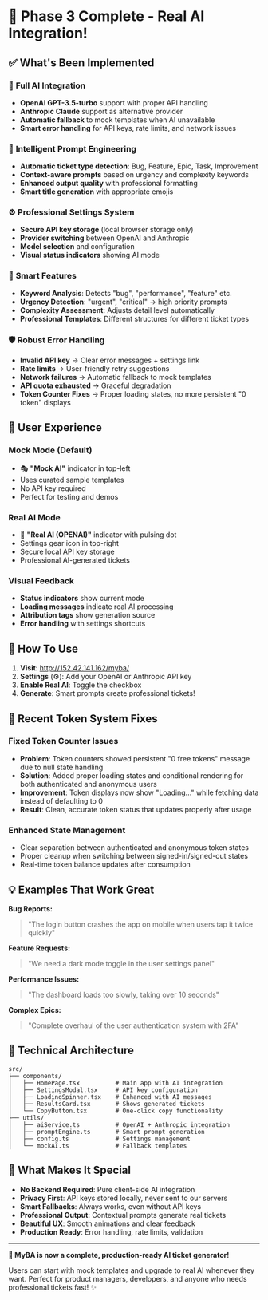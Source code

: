 # 🎉 Phase 3 Complete - Real AI Integration!

## ✅ What's Been Implemented

### 🤖 **Full AI Integration**
- **OpenAI GPT-3.5-turbo** support with proper API handling
- **Anthropic Claude** support as alternative provider
- **Automatic fallback** to mock templates when AI unavailable
- **Smart error handling** for API keys, rate limits, and network issues

### 🧠 **Intelligent Prompt Engineering**
- **Automatic ticket type detection**: Bug, Feature, Epic, Task, Improvement
- **Context-aware prompts** based on urgency and complexity keywords
- **Enhanced output quality** with professional formatting
- **Smart title generation** with appropriate emojis

### ⚙️ **Professional Settings System**
- **Secure API key storage** (local browser storage only)
- **Provider switching** between OpenAI and Anthropic
- **Model selection** and configuration
- **Visual status indicators** showing AI mode

### 🎯 **Smart Features**
- **Keyword Analysis**: Detects "bug", "performance", "feature" etc.
- **Urgency Detection**: "urgent", "critical" → high priority prompts
- **Complexity Assessment**: Adjusts detail level automatically
- **Professional Templates**: Different structures for different ticket types

### 🛡️ **Robust Error Handling**
- **Invalid API key** → Clear error messages + settings link
- **Rate limits** → User-friendly retry suggestions  
- **Network failures** → Automatic fallback to mock templates
- **API quota exhausted** → Graceful degradation
- **Token Counter Fixes** → Proper loading states, no more persistent "0 token" displays

## 🎨 **User Experience**

### **Mock Mode (Default)**
- 🎭 **"Mock AI"** indicator in top-left
- Uses curated sample templates
- No API key required
- Perfect for testing and demos

### **Real AI Mode**
- 🤖 **"Real AI (OPENAI)"** indicator with pulsing dot
- Settings gear icon in top-right
- Secure local API key storage
- Professional AI-generated tickets

### **Visual Feedback**
- **Status indicators** show current mode
- **Loading messages** indicate real AI processing
- **Attribution tags** show generation source
- **Error handling** with settings shortcuts

## 🚀 **How To Use**

1. **Visit**: http://152.42.141.162/myba/
2. **Settings** (⚙️): Add your OpenAI or Anthropic API key
3. **Enable Real AI**: Toggle the checkbox
4. **Generate**: Smart prompts create professional tickets!

## 🔧 **Recent Token System Fixes**

### **Fixed Token Counter Issues**
- **Problem**: Token counters showed persistent "0 free tokens" message due to null state handling
- **Solution**: Added proper loading states and conditional rendering for both authenticated and anonymous users
- **Improvement**: Token displays now show "Loading..." while fetching data instead of defaulting to 0
- **Result**: Clean, accurate token status that updates properly after usage

### **Enhanced State Management**
- Clear separation between authenticated and anonymous token states
- Proper cleanup when switching between signed-in/signed-out states
- Real-time token balance updates after consumption

## 💡 **Examples That Work Great**

**Bug Reports:**
> "The login button crashes the app on mobile when users tap it twice quickly"

**Feature Requests:** 
> "We need a dark mode toggle in the user settings panel"

**Performance Issues:**
> "The dashboard loads too slowly, taking over 10 seconds"

**Complex Epics:**
> "Complete overhaul of the user authentication system with 2FA"

## 🔧 **Technical Architecture**

```
src/
├── components/
│   ├── HomePage.tsx          # Main app with AI integration
│   ├── SettingsModal.tsx     # API key configuration
│   ├── LoadingSpinner.tsx    # Enhanced with AI messages
│   ├── ResultsCard.tsx       # Shows generated tickets
│   └── CopyButton.tsx        # One-click copy functionality
├── utils/
│   ├── aiService.ts          # OpenAI + Anthropic integration
│   ├── promptEngine.ts       # Smart prompt generation
│   ├── config.ts             # Settings management
│   └── mockAI.ts             # Fallback templates
```

## 🎯 **What Makes It Special**

- **No Backend Required**: Pure client-side AI integration
- **Privacy First**: API keys stored locally, never sent to our servers
- **Smart Fallbacks**: Always works, even without API keys
- **Professional Output**: Contextual prompts generate real tickets
- **Beautiful UX**: Smooth animations and clear feedback
- **Production Ready**: Error handling, rate limits, validation

---

**🌟 MyBA is now a complete, production-ready AI ticket generator!** 

Users can start with mock templates and upgrade to real AI whenever they want. Perfect for product managers, developers, and anyone who needs professional tickets fast! ✨